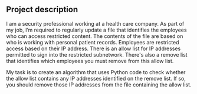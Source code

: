 ## Project description

I am a security professional working at a health care company. As part of my job, I’m required to regularly update a file that identifies the employees who can access restricted content. The contents of the file are based on who is working with personal patient records. Employees are restricted access based on their IP address. There is an allow list for IP addresses permitted to sign into the restricted subnetwork. There's also a remove list that identifies which employees you must remove from this allow list.

My task is to create an algorithm that uses Python code to check whether the allow list contains any IP addresses identified on the remove list. If so, you should remove those IP addresses from the file containing the allow list.
